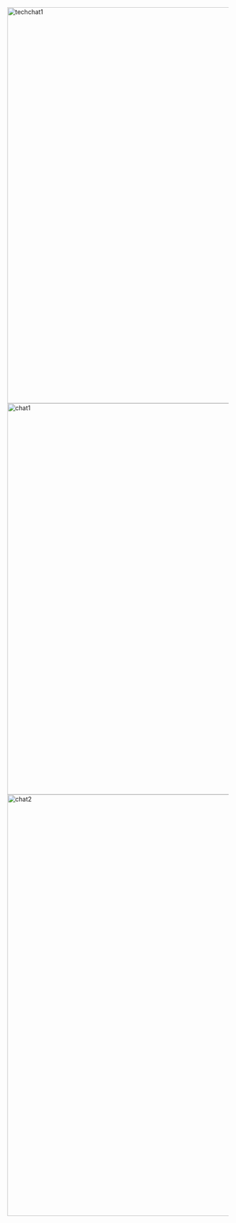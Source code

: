 <img width="901" alt="techchat1" src="https://github.com/user-attachments/assets/49476021-3c7f-4939-b489-4148e7ff8f95" />
<img width="890" alt="chat1" src="https://github.com/user-attachments/assets/0bd2ebd9-9480-4a27-9b85-1ff987d4c969" />

<img width="959" alt="chat2" src="https://github.com/user-attachments/assets/154996af-ad06-4d96-841b-0f548b6d76e6" />
